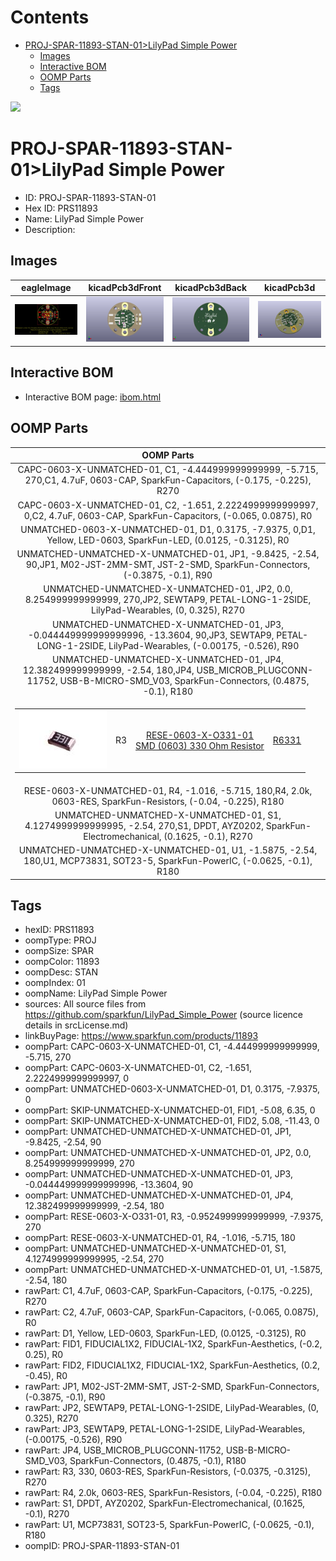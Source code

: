 



Contents
========

* [PROJ-SPAR-11893-STAN-01>LilyPad Simple Power](#proj-spar-11893-stan-01lilypad-simple-power)
	* [Images](#images)
	* [Interactive BOM](#interactive-bom)
	* [OOMP Parts](#oomp-parts)
	* [Tags](#tags)
  
![][im]
# PROJ-SPAR-11893-STAN-01>LilyPad Simple Power

- ID: PROJ-SPAR-11893-STAN-01
- Hex ID: PRS11893
- Name: LilyPad Simple Power
- Description: 

## Images
  
  

|eagleImage|kicadPcb3dFront|kicadPcb3dBack|kicadPcb3d|
| :---: | :---: | :---: | :---: |
|[![eagleImage](eagleImage_140.png)](eagleImage_600.png)|[![kicadPcb3dFront](kicadPcb3dFront_140.png)](kicadPcb3dFront_600.png)|[![kicadPcb3dBack](kicadPcb3dBack_140.png)](kicadPcb3dBack_600.png)|[![kicadPcb3d](kicadPcb3d_140.png)](kicadPcb3d_600.png)|

## Interactive BOM

- Interactive BOM page: [ibom.html](kicad/bom/ibom.html)

## OOMP Parts
  

|OOMP Parts|
| :---: |
|CAPC-0603-X-UNMATCHED-01, C1, -4.444999999999999, -5.715, 270,C1, 4.7uF, 0603-CAP, SparkFun-Capacitors, (-0.175, -0.225), R270|
|CAPC-0603-X-UNMATCHED-01, C2, -1.651, 2.2224999999999997, 0,C2, 4.7uF, 0603-CAP, SparkFun-Capacitors, (-0.065, 0.0875), R0|
|UNMATCHED-0603-X-UNMATCHED-01, D1, 0.3175, -7.9375, 0,D1, Yellow, LED-0603, SparkFun-LED, (0.0125, -0.3125), R0|
|UNMATCHED-UNMATCHED-X-UNMATCHED-01, JP1, -9.8425, -2.54, 90,JP1, M02-JST-2MM-SMT, JST-2-SMD, SparkFun-Connectors, (-0.3875, -0.1), R90|
|UNMATCHED-UNMATCHED-X-UNMATCHED-01, JP2, 0.0, 8.254999999999999, 270,JP2, SEWTAP9, PETAL-LONG-1-2SIDE, LilyPad-Wearables, (0, 0.325), R270|
|UNMATCHED-UNMATCHED-X-UNMATCHED-01, JP3, -0.044449999999999996, -13.3604, 90,JP3, SEWTAP9, PETAL-LONG-1-2SIDE, LilyPad-Wearables, (-0.00175, -0.526), R90|
|UNMATCHED-UNMATCHED-X-UNMATCHED-01, JP4, 12.382499999999999, -2.54, 180,JP4, USB_MICROB_PLUGCONN-11752, USB-B-MICRO-SMD_V03, SparkFun-Connectors, (0.4875, -0.1), R180|
|<table><tr><td>![RESE-0603-X-O331-01](https://raw.githubusercontent.com/oomlout/oomlout_OOMP_parts/main/RESE-0603-X-O331-01/image_140.jpg)</td><td> R3</td><td>[RESE-0603-X-O331-01<br>SMD (0603) 330 Ohm Resistor](https://github.com/oomlout/oomlout_OOMP_parts/tree/main/RESE-0603-X-O331-01/)</td><td>[R6331](https://github.com/oomlout/oomlout_OOMP_parts/tree/main/RESE-0603-X-O331-01/)</td></tr></table>|
|RESE-0603-X-UNMATCHED-01, R4, -1.016, -5.715, 180,R4, 2.0k, 0603-RES, SparkFun-Resistors, (-0.04, -0.225), R180|
|UNMATCHED-UNMATCHED-X-UNMATCHED-01, S1, 4.1274999999999995, -2.54, 270,S1, DPDT, AYZ0202, SparkFun-Electromechanical, (0.1625, -0.1), R270|
|UNMATCHED-UNMATCHED-X-UNMATCHED-01, U1, -1.5875, -2.54, 180,U1, MCP73831, SOT23-5, SparkFun-PowerIC, (-0.0625, -0.1), R180|

## Tags

- hexID: PRS11893
- oompType: PROJ
- oompSize: SPAR
- oompColor: 11893
- oompDesc: STAN
- oompIndex: 01
- oompName: LilyPad Simple Power
- sources: All source files from https://github.com/sparkfun/LilyPad_Simple_Power (source licence details in srcLicense.md)
- linkBuyPage: https://www.sparkfun.com/products/11893
- oompPart: CAPC-0603-X-UNMATCHED-01, C1, -4.444999999999999, -5.715, 270
- oompPart: CAPC-0603-X-UNMATCHED-01, C2, -1.651, 2.2224999999999997, 0
- oompPart: UNMATCHED-0603-X-UNMATCHED-01, D1, 0.3175, -7.9375, 0
- oompPart: SKIP-UNMATCHED-X-UNMATCHED-01, FID1, -5.08, 6.35, 0
- oompPart: SKIP-UNMATCHED-X-UNMATCHED-01, FID2, 5.08, -11.43, 0
- oompPart: UNMATCHED-UNMATCHED-X-UNMATCHED-01, JP1, -9.8425, -2.54, 90
- oompPart: UNMATCHED-UNMATCHED-X-UNMATCHED-01, JP2, 0.0, 8.254999999999999, 270
- oompPart: UNMATCHED-UNMATCHED-X-UNMATCHED-01, JP3, -0.044449999999999996, -13.3604, 90
- oompPart: UNMATCHED-UNMATCHED-X-UNMATCHED-01, JP4, 12.382499999999999, -2.54, 180
- oompPart: RESE-0603-X-O331-01, R3, -0.9524999999999999, -7.9375, 270
- oompPart: RESE-0603-X-UNMATCHED-01, R4, -1.016, -5.715, 180
- oompPart: UNMATCHED-UNMATCHED-X-UNMATCHED-01, S1, 4.1274999999999995, -2.54, 270
- oompPart: UNMATCHED-UNMATCHED-X-UNMATCHED-01, U1, -1.5875, -2.54, 180
- rawPart: C1, 4.7uF, 0603-CAP, SparkFun-Capacitors, (-0.175, -0.225), R270
- rawPart: C2, 4.7uF, 0603-CAP, SparkFun-Capacitors, (-0.065, 0.0875), R0
- rawPart: D1, Yellow, LED-0603, SparkFun-LED, (0.0125, -0.3125), R0
- rawPart: FID1, FIDUCIAL1X2, FIDUCIAL-1X2, SparkFun-Aesthetics, (-0.2, 0.25), R0
- rawPart: FID2, FIDUCIAL1X2, FIDUCIAL-1X2, SparkFun-Aesthetics, (0.2, -0.45), R0
- rawPart: JP1, M02-JST-2MM-SMT, JST-2-SMD, SparkFun-Connectors, (-0.3875, -0.1), R90
- rawPart: JP2, SEWTAP9, PETAL-LONG-1-2SIDE, LilyPad-Wearables, (0, 0.325), R270
- rawPart: JP3, SEWTAP9, PETAL-LONG-1-2SIDE, LilyPad-Wearables, (-0.00175, -0.526), R90
- rawPart: JP4, USB_MICROB_PLUGCONN-11752, USB-B-MICRO-SMD_V03, SparkFun-Connectors, (0.4875, -0.1), R180
- rawPart: R3, 330, 0603-RES, SparkFun-Resistors, (-0.0375, -0.3125), R270
- rawPart: R4, 2.0k, 0603-RES, SparkFun-Resistors, (-0.04, -0.225), R180
- rawPart: S1, DPDT, AYZ0202, SparkFun-Electromechanical, (0.1625, -0.1), R270
- rawPart: U1, MCP73831, SOT23-5, SparkFun-PowerIC, (-0.0625, -0.1), R180
- oompID: PROJ-SPAR-11893-STAN-01



[im]: kicadPcb3d_450.png
